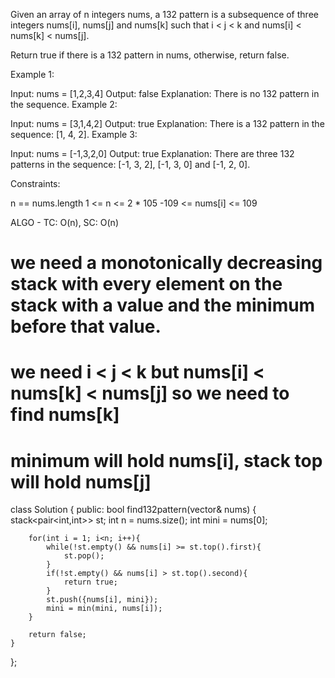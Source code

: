 Given an array of n integers nums, a 132 pattern is a subsequence of three integers nums[i], nums[j] and nums[k] such that i < j < k and nums[i] < nums[k] < nums[j].

Return true if there is a 132 pattern in nums, otherwise, return false.

 

Example 1:

Input: nums = [1,2,3,4]
Output: false
Explanation: There is no 132 pattern in the sequence.
Example 2:

Input: nums = [3,1,4,2]
Output: true
Explanation: There is a 132 pattern in the sequence: [1, 4, 2].
Example 3:

Input: nums = [-1,3,2,0]
Output: true
Explanation: There are three 132 patterns in the sequence: [-1, 3, 2], [-1, 3, 0] and [-1, 2, 0].

Constraints:

n == nums.length
1 <= n <= 2 * 105
-109 <= nums[i] <= 109

ALGO - TC: O(n), SC: O(n)
# we need a monotonically decreasing stack with every element on the stack with a value and the minimum before that value.
# we need i < j < k but nums[i] < nums[k] < nums[j] so we need to find nums[k]
# minimum will hold nums[i], stack top will hold nums[j]

class Solution {
public:
    bool find132pattern(vector<int>& nums) {
        stack<pair<int,int>> st;
        int n = nums.size();
        int mini = nums[0];
        
        for(int i = 1; i<n; i++){
            while(!st.empty() && nums[i] >= st.top().first){
                st.pop();
            }
            if(!st.empty() && nums[i] > st.top().second){
                return true;
            }
            st.push({nums[i], mini});
            mini = min(mini, nums[i]);
        }
        
        return false;
    }
};